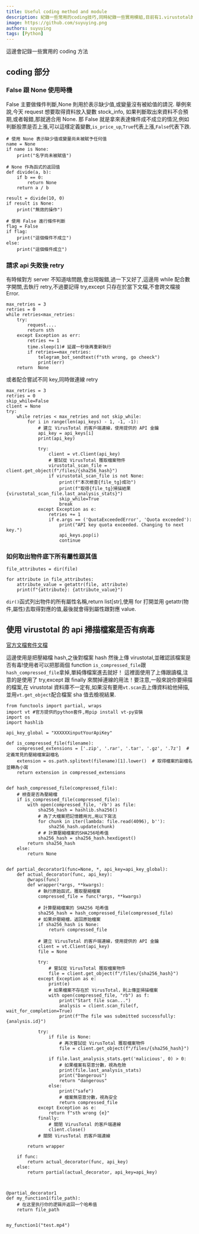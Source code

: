 ```yaml
---
title: Useful coding method and module
description: 紀錄一些常用的coding技巧,同時紀錄一些實用模組,目前有1.virustotal的module vt的使用介紹,2.如何取出物件底下所有屬性跟其值
image: https://github.com/suyuying.png
authors: suyuying
tags: [Python]
---
```


這邊會記錄一些實用的 coding 方法

## coding 部分

### False 跟 None 使用時機

False 主要做條件判斷,None 則用於表示缺少值,或變量沒有被給值的請況.
舉例來說,今天 request 想要取得資料放入變數 stock_info, 如果判斷取出來資料不合預期,或者報錯,那就適合用 None.
那 False 就是拿來表達條件成不成立的情況,例如判斷股票是否上漲,可以這樣定義變數,`is_price_up`,`True`代表上漲,`False`代表下跌.

```
# 使用 None 表示缺少值或變量尚未被賦予任何值
name = None
if name is None:
    print("名字尚未被賦值")

# None 作為函式的返回值
def divide(a, b):
    if b == 0:
        return None
    return a / b

result = divide(10, 0)
if result is None:
    print("無效的操作")

# 使用 False 進行條件判斷
flag = False
if flag:
    print("這個條件不成立")
else:
    print("這個條件成立")

```

### 請求 api 失敗後 retry

有時候對方 server 不知道啥問題,會出現報錯,過一下又好了,這邊用 while 配合數字開關,去執行 retry,不過要記得 try,except 只存在於當下文檔,不會跨文檔接 Error.

```
max_retries = 3
retries = 0
while retries<max_retries:
    try:
        request....
        return sth
    except Exception as err:
        retries += 1
        time.sleep(1)# 延遲一秒後再重新執行
        if retries==max_retries:
            telegram_bot_sendtext(f"sth wrong, go cheeck")
            print(err)
    return  None
```

或者配合嘗試不同 key,同時做連線 retry

<!--truncate-->

```
max_retries = 3
retries = 0
skip_while=False
client = None
try:
    while retries < max_retries and not skip_while:
        for i in range(len(api_keys) - 1, -1, -1):
            # 建立 VirusTotal 的客戶端連線，使用提供的 API 金鑰
            api_key = api_keys[i]
            print(api_key)

            try:
                client = vt.Client(api_key)
                # 嘗試從 VirusTotal 獲取檔案物件
                virustotal_scan_file = client.get_object(f"/files/{sha256_hash}")
                if virustotal_scan_file is not None:
                    print(f"本次檢查{file_tg}成功")
                    print(f"取得{file_tg}掃描結果{virustotal_scan_file.last_analysis_stats}")
                    skip_while=True
                    break
            except Exception as e:
                retries += 1
                if e.args == ('QuotaExceededError', 'Quota exceeded'):
                    print("API key quota exceeded. Changing to next key.")
                    api_keys.pop(i)
                    continue
```

### 如何取出物件底下所有屬性跟其值

```
file_attributes = dir(file)

for attribute in file_attributes:
    attribute_value = getattr(file, attribute)
    print(f"{attribute}: {attribute_value}")

```

`dir()`函式列出物件的所有屬性名稱,return list[str],使用 for 打開並用 getattr(物件,屬性)去取得對應的值,最後就會得到屬性跟對應 value.

## 使用 virustotal 的 api 掃描檔案是否有病毒

[官方文檔套件文檔](https://virustotal.github.io/vt-py/howtoinstall.html)

這邊使用是把壓縮檔 hash,之後對檔案 hash 然後上傳 virustotal,並確認該檔案是否有毒!使用者可以把那兩個 function `is_compressed_file`跟`hash_compressed_file`拿掉,單純傳檔案進去就好！
這裡面使用了上傳跟讀檔,注意的是使用了 try,except 跟 finally 來關掉連線的用法！要注意,一般來說你要掃描的檔案,在 virustotal 資料庫不一定有,如果沒有要用`vt.scan`去上傳資料給他掃描,並用`vt.get_object`配合檔案 sha 值去檢視結果.

```
from functools import partial, wraps
import vt #官方提供的python套件,用pip install vt-py安裝
import os
import hashlib

api_key_global = "XXXXXXinputYourApiKey"

def is_compressed_file(filename):
    compressed_extensions = ['.zip', '.rar', '.tar', '.gz', '.7z']  # 定義常見的壓縮檔案副檔名
    extension = os.path.splitext(filename)[1].lower()  # 取得檔案的副檔名並轉為小寫
    return extension in compressed_extensions


def hash_compressed_file(compressed_file):
    # 檢查是否為壓縮檔
    if is_compressed_file(compressed_file):
        with open(compressed_file, 'rb') as file:
            sha256_hash = hashlib.sha256()
            # 為了大檔案把記憶體用光,用以下寫法
            for chunk in iter(lambda: file.read(4096), b''):
                sha256_hash.update(chunk)
            # # 計算壓縮檔案的SHA256哈希值
            sha256_hash = sha256_hash.hexdigest()
        return sha256_hash
    else:
        return None


def partial_decorator1(func=None, *, api_key=api_key_global):
    def actual_decorator(func, api_key):
        @wraps(func)
        def wrapper(*args, **kwargs):
            # 執行原始函式，獲取壓縮檔案
            compressed_file = func(*args, **kwargs)

            # 計算壓縮檔案的 SHA256 哈希值
            sha256_hash = hash_compressed_file(compressed_file)
            # 如果非壓縮檔，返回原始檔案
            if sha256_hash is None:
                return compressed_file

            # 建立 VirusTotal 的客戶端連線，使用提供的 API 金鑰
            client = vt.Client(api_key)
            file = None

            try:
                # 嘗試從 VirusTotal 獲取檔案物件
                file = client.get_object(f"/files/{sha256_hash}")
            except Exception as e:
                print(e)
                # 如果檔案不存在於 VirusTotal，則上傳並掃描檔案
                with open(compressed_file, "rb") as f:
                    print("Start file scan...")
                    analysis = client.scan_file(f, wait_for_completion=True)
                    print(f"The file was submitted successfully: {analysis.id}")

            try:
                if file is None:
                    # 再次嘗試從 VirusTotal 獲取檔案物件
                    file = client.get_object(f"/files/{sha256_hash}")

                if file.last_analysis_stats.get('malicious', 0) > 0:
                    # 如果檔案有惡意分數，視為危險
                    print(file.last_analysis_stats)
                    print("Dangerous")
                    return "dangerous"
                else:
                    print("safe")
                    # 檔案無惡意分數，視為安全
                    return compressed_file
            except Exception as e:
                return f"sth wrong {e}"
            finally:
                # 關閉 VirusTotal 的客戶端連線
                client.close()
            # 關閉 VirusTotal 的客戶端連線

        return wrapper

    if func:
        return actual_decorator(func, api_key)
    else:
        return partial(actual_decorator, api_key=api_key)



@partial_decorator1
def my_function1(file_path):
    # 在这里执行你的逻辑并返回一个哈希值
    return file_path


my_function1("test.mp4")
```

